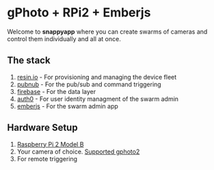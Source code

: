# gPhoto + RPi2 + Emberjs

Welcome to __snappyapp__ where you can create swarms of cameras and control them individually and all at once.

## The stack

1. [resin.io](http://resin.io/) - For provisioning and managing the device fleet
1. [pubnub](https://www.pubnub.com/) - For the pub/sub and command triggering
1. [firebase](https://www.firebase.com/) - For the data layer
1. [auth0](https://auth0.com/) - For user identity managment of the swarm admin
1. [emberjs](https://emberjs.com/) - For the swarm admin app

## Hardware Setup

1. [Raspberry Pi 2 Model B](https://www.raspberrypi.org/products/raspberry-pi-2-model-b/)
1. Your camera of choice. [Supported gphoto2](http://www.gphoto.org/doc/remote/)
1. For remote triggering